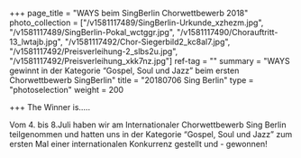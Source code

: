 +++
page_title = "WAYS beim SingBerlin Chorwettbewerb 2018"
photo_collection = ["/v1581117489/SingBerlin-Urkunde_xzhezm.jpg", "/v1581117489/SingBerlin-Pokal_wctggr.jpg", "/v1581117490/Chorauftritt-13_lwtajb.jpg", "/v1581117492/Chor-Siegerbild2_kc8al7.jpg", "/v1581117492/Preisverleihung-2_slbs2u.jpg", "/v1581117492/Preisverleihung_xkk7nz.jpg"]
ref-tag = ""
summary = "WAYS gewinnt in der Kategorie “Gospel, Soul und Jazz” beim ersten Chorwettbewerb SingBerlin"
title = "20180706 Sing Berlin"
type = "photoselection"
weight = 200

+++
The Winner is.....

Vom 4. bis 8.Juli haben wir am Internationaler Chorwettbewerb Sing Berlin teilgenommen und hatten uns in der Kategorie “Gospel, Soul und Jazz” zum ersten Mal einer internationalen Konkurrenz gestellt und - gewonnen!

